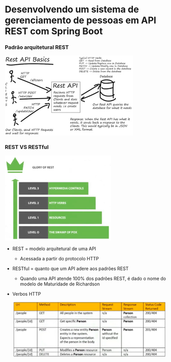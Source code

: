# Desenvolvendo um sistema de gerenciamento de pessoas em API REST com Spring Boot

### Padrão arquitetural REST

![](./assets/padrao-arquitetural-rest.png)


### REST VS RESTful

![](./assets/rest-vs-restful.png)

* REST = modelo arquitetural de uma API

  * Acessada a partir do protocolo HTTP

* RESTful = quanto que um API adere aos padrões REST

  * Quando uma API atende 100% dos padrões REST, é dado o nome do modelo de Maturidade de Richardson

* Verbos HTTP

  ![](./assets/verbos-http.png)

